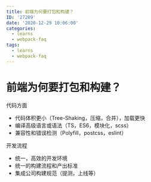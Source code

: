 ```yaml
---
title: 前端为何要打包和构建？
ID: '27209'
date: '2020-12-29 10:06:00'
categories:
  - learns
  - webpack-faq
tags:
  - learns
  - webpack-faq
---
```


# 前端为何要打包和构建？

代码方面

- 代码体积更小（Tree-Shaking，压缩，合并），加载更快
- 编译高级语言或语法（TS，ES6，模块化，scss）
- 兼容性和错误检测（Polyfill，postcss，eslint）

开发流程

- 统一，高效的开发环境
- 统一的构建流程和产出标准
- 集成公司构建规范（提测，上线等）
 
 
 
